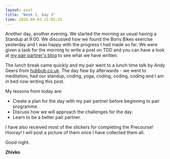 ```yaml
---
layout: post
title: "Week 1, Day 3"
time: 2015-09-03 21:05:32
---
```


Another day, another evening. We started the morning as usual having a Standup at 9:00. We discussed how we found the Boris Bikes exercise yesterday and I was happy with the progress I had made so far. We were given a task for the morning to write a post on TDD and you can have a look at [my pair partner's blog](http://harrietc52.github.io/2015/09/03/test-driven-development/) to see what we have written.

The lunch break came quickly and my pair went to a lunch time talk by Andy Geers from [hubbub.co.uk](https://beta.hubbub.co.uk/). The day flew by afterwards - we went to meditation, had our standup, coding, yoga, coding, coding, coding and I am in bed now writing this post.

My lessons from today are:

* Create a plan for the day with my pair partner before beginning to pair programme.
* Discuss how we will approach the challenges for the day.
* Learn to be a better pair partner.

I have also received most of the stickers for completing the Precourse! Hooray! I will post a picture of them once I have collected them all.

Good night.

__Zhivko__
